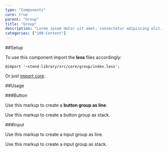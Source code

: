 ```yaml
---
type: "Components"
core: true
parent: "Group"
title: "Group"
description: "Lorem ipsum dolor sit amet, consectetur adipiscing elit. Nunc tempus laoreet leo sit amet iaculis."
categories: ["100-Content"]
---
```


##Setup

To use this component import the **less** files accordingly:

```less
@import '~xtend-library/src/core/group/index.less';
```

Or just [import core](/core/setup/#@TODO).

##Usage

###Button

Use this markup to create a **button group as line**.

<script type="text/plain" class="language-markup">
  <div class="group">
  
    <button type="button" class="btn btn--default">
      <!-- content -->
    </button>
    
    <button type="button" class="btn btn--default">
      <!-- content -->
    </button>
    
  </div>
</script>

<demo>
  <demovanilla src="vanilla/core/group/button-line">
  </demovanilla>
</demo>

Use this markup to create a button group as stack.

<script type="text/plain" class="language-markup">
  <div class="group">
  
    <div class="group-inner">
      <button type="button" class="btn btn--default">
        <!-- content -->
      </button>
      <button type="button" class="btn btn--default">
        <!-- content -->
      </button>
    </div>

  </div>
</script>

<demo>
  <demovanilla src="vanilla/core/group/button-stack">
  </demovanilla>
</demo>

###Input

Use this markup to create a input group as line.

<script type="text/plain" class="language-markup">
  <div class="group">
  
    <div class="group-inner">
      <button type="button" class="btn btn--default">
        <!-- content -->
      </button>
    </div>

    <input type="text" class="form-item">

  </div>
</script>

<demo>
  <demovanilla src="vanilla/core/group/input-line">
  </demovanilla>
</demo>

Use this markup to create a input group as stack.

<script type="text/plain" class="language-markup">
  <div class="group">
  
    <div class="group-inner">
      <button type="button" class="btn btn--default">
        <!-- content -->
      </button>
      <button type="button" class="btn btn--default">
        <!-- content -->
      </button>
    </div>

    <input type="text" class="form-item">
    
  </div>
</script>

<demo>
  <demovanilla src="vanilla/core/group/input-stack">
  </demovanilla>
</demo>
